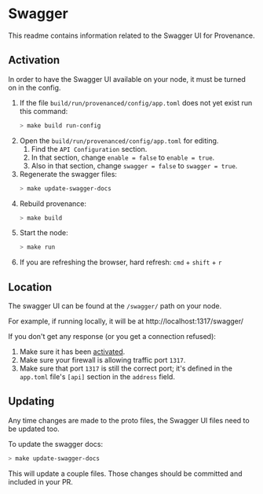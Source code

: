 # Swagger

This readme contains information related to the Swagger UI for Provenance.

## Activation

In order to have the Swagger UI available on your node, it must be turned on in the config.

1.  If the file `build/run/provenanced/config/app.toml` does not yet exist run this command:
    ```bash
    > make build run-config
    ``` 
1.  Open the `build/run/provenanced/config/app.toml` for editing.
    1.  Find the `API Configuration` section.
    1.  In that section, change `enable = false` to `enable = true`.
    1.  Also in that section, change `swagger = false` to `swagger = true`.
1. Regenerate the swagger files:
    ```bash
    > make update-swagger-docs
    ```
1. Rebuild provenance: 
   ```bash
   > make build
   ```
1. Start the node:
    ```bash
    > make run
    ```
1. If you are refreshing the browser, hard refresh:
    `cmd` + `shift` + `r`

## Location

The swagger UI can be found at the `/swagger/` path on your node.

For example, if running locally, it will be at http://localhost:1317/swagger/

If you don't get any response (or you get a connection refused):
1.  Make sure it has been [activated](#activation).
1.  Make sure your firewall is allowing traffic port `1317`.
1.  Make sure that port `1317` is still the correct port; it's defined in the `app.toml` file's `[api]` section in the `address` field.


## Updating

Any time changes are made to the proto files, the Swagger UI files need to be updated too.

To update the swagger docs:
```bash
> make update-swagger-docs
```

This will update a couple files.
Those changes should be committed and included in your PR.
